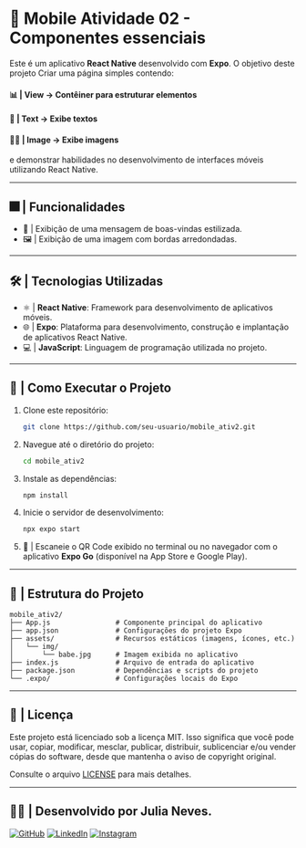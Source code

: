# 📱 Mobile Atividade 02 - Componentes essenciais
Este é um aplicativo **React Native** desenvolvido com **Expo**. O objetivo deste projeto Criar uma página simples contendo:

#### 📊 | View → Contêiner para estruturar elementos
#### 📃 | Text → Exibe textos
#### 🙋‍♀️ | Image → Exibe imagens

e demonstrar habilidades no desenvolvimento de interfaces móveis utilizando React Native.

---


## 🎆 | Funcionalidades

- 🎀 | Exibição de uma mensagem de boas-vindas estilizada.
- 🖼️ | Exibição de uma imagem com bordas arredondadas.

---

## 🛠️ | Tecnologias Utilizadas

- ⚛️ | **React Native**: Framework para desenvolvimento de aplicativos móveis.
- 🌐 | **Expo**: Plataforma para desenvolvimento, construção e implantação de aplicativos React Native.
- 💻 | **JavaScript**: Linguagem de programação utilizada no projeto.

---

## 🚀 | Como Executar o Projeto

1. Clone este repositório:
   ```bash
   git clone https://github.com/seu-usuario/mobile_ativ2.git

2. Navegue até o diretório do projeto:
   ```bash
   cd mobile_ativ2
   ```

3. Instale as dependências:
   ```bash
   npm install
   ```

4. Inicie o servidor de desenvolvimento:
   ```bash
   npx expo start
   ```

5. 📱 | Escaneie o QR Code exibido no terminal ou no navegador com o aplicativo **Expo Go** (disponível na App Store e Google Play).


---


## 📂 | Estrutura do Projeto

```
mobile_ativ2/
├── App.js                # Componente principal do aplicativo
├── app.json              # Configurações do projeto Expo
├── assets/               # Recursos estáticos (imagens, ícones, etc.)
│   └── img/
│       └── babe.jpg      # Imagem exibida no aplicativo
├── index.js              # Arquivo de entrada do aplicativo
├── package.json          # Dependências e scripts do projeto
└── .expo/                # Configurações locais do Expo
```

---

## 📑 | Licença

Este projeto está licenciado sob a licença MIT. Isso significa que você pode usar, copiar, modificar, mesclar, publicar, distribuir, sublicenciar e/ou vender cópias do software, desde que mantenha o aviso de copyright original.

Consulte o arquivo [LICENSE](./LICENSE) para mais detalhes.

---

## 👩‍💻 | Desenvolvido por **Julia Neves**.

[![GitHub](https://img.shields.io/badge/GitHub-000?style=for-the-badge&logo=github&logoColor=white)](https://github.com/Julianeves01)
[![LinkedIn](https://img.shields.io/badge/LinkedIn-0077B5?style=for-the-badge&logo=linkedin&logoColor=white)](https://www.linkedin.com/in/julia-neves-252b202b1/)
[![Instagram](https://img.shields.io/badge/Instagram-E4405F?style=for-the-badge&logo=instagram&logoColor=white)](https://www.instagram.com/Julia.s.neves)


